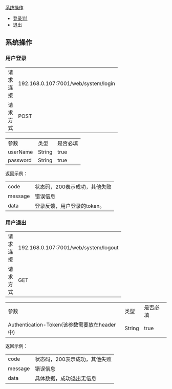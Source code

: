 [系统操作](#11)<br>
* [登录111](#12)
* [退出](#13)
<h2 id="11">系统操作</h2>
<h3 id="12">用户登录</h3>
<table>
    <tr>
        <td style="width: 10px">请求连接</td>
        <td>192.168.0.107:7001/web/system/login</td>
    </tr>
    <tr>
            <td style="width: 10px">请求方式</td>
            <td>POST</td>
        </tr>
       
</table>
<table>
    <tr>
        <td>参数</td>
        <td>类型</td>
        <td>是否必填</td>
    </tr>
    <tr>
        <td>userName</td>
        <td>String</td>
        <td>true</td>
    </tr>
    <tr>
        <td>password</td>
        <td>String</td>
        <td>true</td>
    </tr>
</table>
返回示例：
<table>
    <tr>
        <td>code</td>
        <td>状态码，200表示成功，其他失败</td>
    </tr>
    <tr>
            <td>message</td>
            <td>错误信息</td>
        </tr>
        <tr>
                <td>data</td>
                <td>登录反馈，用户登录的token。</td>
            </tr>
</table>
<h3 id="13">用户退出</h3>
<table>
    <tr>
        <td style="width: 10px">请求连接</td>
        <td>192.168.0.107:7001/web/system/logout</td>
    </tr>
    <tr>
            <td style="width: 10px">请求方式</td>
            <td>GET</td>
        </tr>
       
</table>
<table>
    <tr>
        <td>参数</td>
        <td>类型</td>
        <td>是否必填</td>
    </tr>
    <tr>
        <td>Authentication-Token(该参数需要放在header中)</td>
        <td>String</td>
        <td>true</td>
    </tr>
</table>
返回示例：
<table>
    <tr>
        <td>code</td>
        <td>状态码，200表示成功，其他失败</td>
    </tr>
    <tr>
            <td>message</td>
            <td>错误信息</td>
        </tr>
        <tr>
                <td>data</td>
                <td>具体数据，成功退出无信息</td>
            </tr>
</table>

